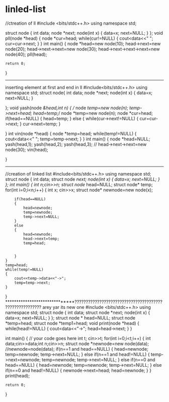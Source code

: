 # linled-list
//ctreation of ll
#include <bits/stdc++.h>
using namespace std;

struct node
{
    int data;
    node *next;
    node(int x)
    {
        data=x;
        next=NULL;
    }
};
void pll(node *head)
{
    node *cur=head;
    while(cur!=NULL)
    {
        cout<<cur->data<<" ";
        cur=cur->next;
    }
}
int main()
{
    node *head=new node(10);
    head->next=new node(20);
    head->next->next=new node(30);
    head->next->next->next=new node(40);
    pll(head);

	
	return 0;
}
****************************************************************************************************
  inserting element at first and end in ll
	#include<bits/stdc++.h>
using namespace std;
struct node{
    int data;
    node *next;
    node(int x)
    {
        data=x;
        next=NULL;
    }
    
};
void yash(node *&head,int n)
{
   /* node *temp=new node(n);
    temp->next=head;
    head=temp;*/
    node *temp=new node(n);
    node *cur=head;
    if(head==NULL)
    {
        head=temp;
    }
    else
    {
        while(cur->next!=NULL)
        {
            cur=cur->next;
        }
        cur->next=temp;
    }
    
}
int vin(node *head)
{
    node *temp=head;
    while(temp!=NULL)
    {
        cout<<temp->data<<" ";
        temp=temp->next;
    }
}
int main()
{
    node *head=NULL;
    yash(head,1);
    yash(head,2);
    yash(head,3);
   // head->next->next=new node(30);
    vin(head);
    
    
}
****************************************
//creation of linked list
#include<bits/stdc++.h>
using namespace std;
struct node
{
    int data;
    struct node *next;
    node(int x)
    {
        data=x;
        next=NULL;
    }
};
int main()
{
    int n;cin>>n;
    struct node* head=NULL;
    struct node* temp;
    for(int i=0;i<n;i++)
    {
        int x;
        cin>>x;
        struct node* newnode=new node(x);
        
        
        if(head==NULL)
        {
            head=newnode;
            temp=newnode;
            temp->next=NULL;
        }
        else
        {
            head=newnode;
            head->next=temp;
            temp=head;
            
            
        }
    }
    temp=head;
    while(temp!=NULL)
    {
        cout<<temp->data<<"->";
        temp=temp->next;
    }
}
******************************??????????????????????????????????????????????????????? arey yar its new one
#include <bits/stdc++.h>
using namespace std;
struct node
{
    int data;
    struct node *next;
    node(int x)
    {
        data=x;
        next=NULL;
    }
};
struct node * head=NULL;
struct node *temp=head;
struct node *temp1=head;
void print(node *head)
{
    while(head!=NULL)
    {
        cout<<head->data<<"->";
        head=head->next;
    }
}

int main() {
	// your code goes here
	int t;
	cin>>t;
	for(int i=0;i<t;i++)
	{
	    int data;cin>>data;int n;cin>>n;
	    struct node *newnode=new node(data);
	    //newnode=node(data);
	    if(n==1 and head==NULL)
	    {
	        head=newnode;
	        temp=newnode;
	        temp->next=NULL;
	    }
	    else if(n==1 and head!=NULL)
	    {
	        temp->next=newnode;
	        temp=newnode;
	        temp->next=NULL;
	    }
	      else if(n==0 and  head==NULL)
	    {
	        head=newnode;
	        temp=newnode;
	        temp->next=NULL;
	    }
	    else if(n==0 and head!=NULL)
	    {
	        newnode->next=head;
	        head=newnode;
	    }
	}
	print(head);
	
	return 0;
}

